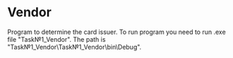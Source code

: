 # Vendor
Program to determine the card issuer.
To run program you need to run .exe file "Task№1_Vendor". The path is "Task№1_Vendor\Task№1_Vendor\bin\Debug".

